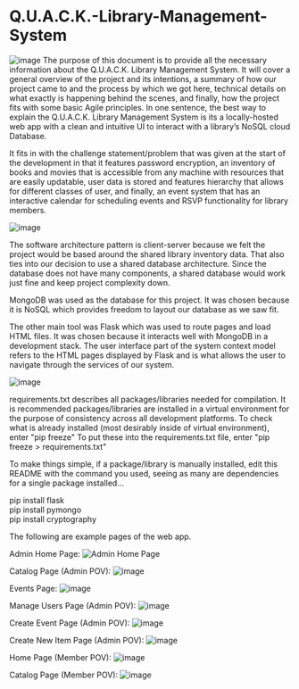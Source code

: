 # Q.U.A.C.K.-Library-Management-System
![image](https://github.com/user-attachments/assets/64c047a8-d581-4bae-8ed6-2d2cd818d194)
The purpose of this document is to provide all the necessary information about
the Q.U.A.C.K. Library Management System. It will cover a general overview of the
project and its intentions, a summary of how our project came to and the process by
which we got here, technical details on what exactly is happening behind the scenes,
and finally, how the project fits with some basic Agile principles.
In one sentence, the best way to explain the Q.U.A.C.K. Library Management
System is its a locally-hosted web app with a clean and intuitive UI to interact with a
library’s NoSQL cloud Database. 

It fits in with the challenge statement/problem that was
given at the start of the development in that it features password encryption, an
inventory of books and movies that is accessible from any machine with resources that
are easily updatable, user data is stored and features hierarchy that allows for different
classes of user, and finally, an event system that has an interactive calendar for
scheduling events and RSVP functionality for library members. 

![image](https://github.com/user-attachments/assets/ba8047b6-6eb2-405e-bfd3-c012fc4eed62)

The software
architecture pattern is client-server because we felt the project would be based around
the shared library inventory data. That also ties into our decision to use a shared
database architecture. Since the database does not have many components, a shared
database would work just fine and keep project complexity down. 

MongoDB was used as the database for this project. It was
chosen because it is NoSQL which provides freedom to layout our database as we saw
fit. 

The other main tool was Flask which was used to route pages and load HTML files. It
was chosen because it interacts well with MongoDB in a development stack. The user
interface part of the system context model refers to the HTML pages displayed by Flask
and is what allows the user to navigate through the services of our system.

![image](https://github.com/user-attachments/assets/63afd777-7d24-4d5f-9e21-a69aa82b1efa)


requirements.txt describes all packages/libraries needed for compilation.
It is recommended packages/libraries are installed in a virtual environment for the purpose of consistency across all development platforms.
To check what is already installed (most desirably inside of virtual environment), enter "pip freeze"
To put these into the requirements.txt file, enter "pip freeze > requirements.txt"

To make things simple, if a package/library is manually installed, edit this README with the command you used, seeing as many are dependencies for a single package installed...

pip install flask  
pip install pymongo  
pip install cryptography  

The following are example pages of the web app.

Admin Home Page:
![Admin Home Page](https://github.com/user-attachments/assets/6207b85c-20bc-4495-9f30-c791e6c291bb)

Catalog Page (Admin POV):
![image](https://github.com/user-attachments/assets/df43c987-3871-46e2-b322-cf8fe694041d)

Events Page:
![image](https://github.com/user-attachments/assets/5e8ab8a3-fb9f-4496-988e-11c649b30ef6)

Manage Users Page (Admin POV):
![image](https://github.com/user-attachments/assets/956b9288-c659-4e9a-a4fd-42d355aa5ada)

Create Event Page (Admin POV):
![image](https://github.com/user-attachments/assets/fa41cac5-bd72-4e26-94c5-5ac1c8cbd88b)

Create New Item Page (Admin POV):
![image](https://github.com/user-attachments/assets/84888c39-5134-490e-ba37-27a58933e154)

Home Page (Member POV):
![image](https://github.com/user-attachments/assets/a03bff54-f597-4e9d-962d-be1e858b3917)

Catalog Page (Member POV):
![image](https://github.com/user-attachments/assets/7dfe4e22-6b53-4a00-b922-d4a3665c50f9)


